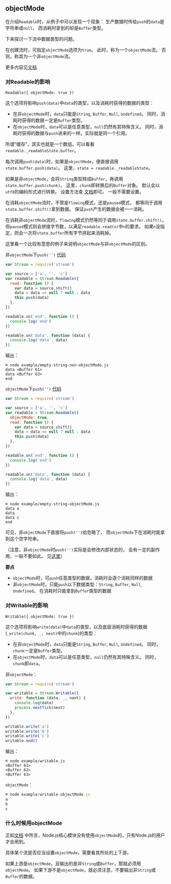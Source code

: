 ## objectMode
在介绍`Readable`时，从例子中可以发现一个现象：
生产数据时传给`push`的`data`是字符串或`null`，
而消耗时拿到的却是`Buffer`类型。

下来探讨一下流中数据类型的问题。

在创建流时，可指定`objectMode`选项为`true`。
此时，称为一个`objectMode`流。
否则，称其为一个非`objectMode`流。

更多内容见[文档](https://nodejs.org/api/stream.html#stream_object_mode)

### 对Readable的影响
`Readable({ objectMode: true })`

这个选项将影响`push(data)`中`data`的类型，以及消耗时获得的数据的类型：
* 在非`objectMode`时，`data`只能是`String`, `Buffer`, `Null`, `Undefined`。
  同时，消耗时获得的数据一定是`Buffer`类型。
* 在`objectMode`时，`data`可以是任意类型，`null`仍然有其特殊含义。
  同时，消耗时获得的数据与`push`进来的一样。实际就是同一个引用。

所谓“缓存”，其实也就是一个数组。可以看看`readable._readableState.buffer`。

每次调用`push(data)`时，如果是`objectMode`，便直接调用`state.buffer.push(data)`。
这里，`state = readable._readableState`。

如果是非`objectMode`，会将`String`类型转成`Buffer`，再调用`state.buffer.push(chunk)`。
这里，`chunk`即转换后的`Buffer`对象。
默认会以`utf8`的编码形式进行转换。
设置方法查
[文档](https://nodejs.org/api/stream.html#stream_new_stream_readable_options)即可。
一般不需要设置。

在消耗`objectMode`流时，不管是`flowing`模式，还是`paused`模式，
都等同于调用`state.buffer.shift()`拿到数据。
保证`push`产生的数据会被一一消耗。

在消耗非`objectMode`流时，`flowing`模式仍然等同于调用`state.buffer.shift()`。
但`paused`模式则会拼接字节数，以满足`readable.read(n)`中`n`的要求。
如果`n`没指定，则会一次将`state.buffer`所有字节拼起来消耗掉。

这里看一个比较有意思的例子来说明`objectMode`与非`objectMode`的区别。

非`objectMode`下`push('')`
[代码](js/empty-string-non-objectMode.js)

```js
var Stream = require('stream')

var source = ['a', '', 'c']
var readable = Stream.Readable({
  read: function () {
    var data = source.shift()
    data = data == null ? null : data
    this.push(data)
  },
})

readable.on('end', function () {
  console.log('end')
})

readable.on('data', function (data) {
  console.log('data', data)
})


```

输出：
```
⌘ node example/empty-string-non-objectMode.js
data <Buffer 61>
data <Buffer 63>
end

```

`objectMode`下`push('')`
[代码](js/empty-string-objectMode.js)

```js
var Stream = require('stream')

var source = ['a', '', 'c']
var readable = Stream.Readable({
  objectMode: true,
  read: function () {
    var data = source.shift()
    data = data == null ? null : data
    this.push(data)
  },
})

readable.on('end', function () {
  console.log('end')
})

readable.on('data', function (data) {
  console.log('data', data)
})

```

输出：
```
⌘ node example/empty-string-objectMode.js
data a
data
data c
end

```

可见，非`objectMode`下直接将`push('')`给忽略了，
而`objectMode`下在消耗时能拿到这个空字符串。

（注意，非`objectMode`时`push('')`实际是会修改内部状态的，
会有一定的副作用，一般不要如此。
见[这里](https://nodejs.org/api/stream.html#stream_stream_push)）

**要点**
* `objectMode`时，可`push`任意类型的数据，消耗时会逐个消耗同样的数据
* 非`objectMode`时，只能`push`以下数据类型：`String`, `Buffer`, `Null`, `Undefined`。
  在消耗时只能拿到`Buffer`类型的数据

### 对Writable的影响
`Writable({ objectMode: true })`

这个选项将影响`write(data)`中`data`的类型，以及底层消耗时获得的数据(`_write(chunk, _, next)`中的`chunk`)的类型：
* 在非`objectMode`时，`data`只能是`String`, `Buffer`, `Null`, `Undefined`。
  同时，`chunk`一定是`Buffer`类型。
* 在`objectMode`时，`data`可以是任意类型，`null`仍然有其特殊含义。
  同时，`chunk`即`data`。

非`objectMode`：

```js
var Stream = require('stream')

var writable = Stream.Writable({
  write: function (data, _, next) {
    console.log(data)
    process.nextTick(next)
  },
})

writable.write('a')
writable.write('b')
writable.write('c')
writable.end()

```
输出：
```
⌘ node example/writable.js
<Buffer 61>
<Buffer 62>
<Buffer 63>

```

`objectMode`：

```js
⌘ node example/writable-objectMode.js
a
b
c

```

### 什么时候用objectMode
正如[文档](https://nodejs.org/api/stream.html#stream_object_mode)
中所言，Node.js核心模块没有使用`objectMode`的，只有Node.js的用户才会用到。

具体某个流是否应当设置`objectMode`，需要看其所处的上下游。

如果上游是`objectMode`，且输出的是非`String`或`Buffer`，那就必须用`objectMode`。
如果下游不是`objectMode`，就必须注意，不要输出非`String`或`Buffer`的数据。


